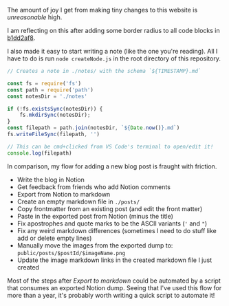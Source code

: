 The amount of joy I get from making tiny changes to this website is _unreasonable_ high.

I am reflecting on this after adding some border radius to all code blocks in [b1dd2af8](https://github.com/healeycodes/healeycodes.com/commit/b1dd2af8f219b61a93d8b6032f94e691799ef6bf).

I also made it easy to start writing a note (like the one you're reading). All I have to do is run `node createNode.js` in the root directory of this repository.

```js
// Creates a note in ./notes/ with the schema `${TIMESTAMP}.md`

const fs = require('fs')
const path = require('path')
const notesDir = './notes'

if (!fs.existsSync(notesDir)) {
    fs.mkdirSync(notesDir);
}
const filepath = path.join(notesDir, `${Date.now()}.md`)
fs.writeFileSync(filepath, '')

// This can be cmd+clicked from VS Code's terminal to open/edit it!
console.log(filepath)
```

In comparison, my flow for adding a new blog post is fraught with friction.

- Write the blog in Notion
- Get feedback from friends who add Notion comments
- Export from Notion to markdown
- Create an empty markdown file in `./posts/`
- Copy frontmatter from an existing post (and edit the front matter)
- Paste in the exported post from Notion (minus the title)
- Fix apostrophes and quote marks to be the ASCII variants (`'` and `"`)
- Fix any weird markdown differences (sometimes I need to do stuff like add or delete empty lines)
- Manually move the images from the exported dump to: `public/posts/$postId/$imageName.png`
- Update the image markdown links in the created markdown file I just created

Most of the steps after _Export to markdown_ could be automated by a script that consumes an exported Notion dump. Seeing that I've used this flow for more than a year, it's probably worth writing a quick script to automate it!
